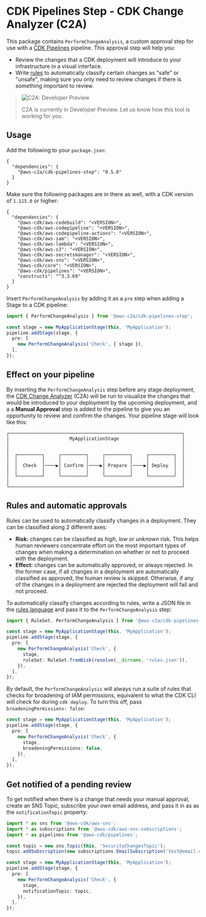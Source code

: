 # CDK Pipelines Step - CDK Change Analyzer (C2A)

This package contains `PerformChangeAnalysis`, a custom approval step for use with a [CDK Pipelines](https://docs.aws.amazon.com/cdk/api/latest/docs/pipelines-readme.html) pipeline. This approval step will help you:

* Review the changes that a CDK deployment will introduce to your infrastructure
  in a visual   interface.
* Write
  [rules](https://github.com/cdklabs/awscdk-change-analyzer/tree/main/packages/%40aws-c2a/rules)
  to automatically classify certain changes as "safe" or "unsafe", making sure
  you only need to review changes if there is something important to review.

> ![C2A: Developer
> Preview](https://img.shields.io/badge/CDK%20Change%20Analyzer-Developer%20Preview-orange.svg?style=for-the-badge)
>
> C2A is currently in Developer Preview. Let us know how this tool is working
> for you.

## Usage

Add the following to your `package.json`:

```
{
  "dependencies": {
    "@aws-c2a/cdk-pipelines-step": "0.5.0"
  }
}
```

Make sure the following packages are in there as well, with a CDK version of `1.115.0` or higher:

```
{
  "dependencies": {
    "@aws-cdk/aws-codebuild": "<VERSION>",
    "@aws-cdk/aws-codepipeline": "<VERSION>",
    "@aws-cdk/aws-codepipeline-actions": "<VERSION>",
    "@aws-cdk/aws-iam": "<VERSION>",
    "@aws-cdk/aws-lambda": "<VERSION>",
    "@aws-cdk/aws-s3": "<VERSION>",
    "@aws-cdk/aws-secretsmanager": "<VERSION>",
    "@aws-cdk/aws-sns": "<VERSION>",
    "@aws-cdk/core": "<VERSION>",
    "@aws-cdk/pipelines": "<VERSION>",
    "constructs": "^3.3.69"
  }
}
```

Insert `PerformChangeAnalysis` by adding it as a `pre` step when adding a Stage to a CDK pipeline:

```ts
import { PerformChangeAnalysis } from '@aws-c2a/cdk-pipelines-step';

const stage = new MyApplicationStage(this, 'MyApplication');
pipeline.addStage(stage, {
  pre: [
    new PerformChangeAnalysis('Check', { stage }),
  ],
});
```

## Effect on your pipeline

By inserting the `PerformChangeAnalysis` step before any stage deployment, the [CDK Change
Analyzer](https://github.com/cdklabs/awscdk-change-analyzer) (C2A) will be run to visualize
the changes that would be introduced to your deployment by the upcoming deployment, and a
a **Manual Approval** step is added to the pipeline to give you an opportunity to review
and confirm the changes. Your pipeline stage will look like this:

```
┌───────────────────────────────────────────────────────────────┐
│                      MyApplicationStage                       │
│                                                               │
│                                                               │
│  ┌─────────┐     ┌─────────┐     ┌─────────┐     ┌─────────┐  │
│  │         │     │         │     │         │     │         │  │
│  │  Check  │────▶│ Confirm │────▶│ Prepare │────▶│ Deploy  │  │
│  │         │     │         │     │         │     │         │  │
│  └─────────┘     └─────────┘     └─────────┘     └─────────┘  │
│                                                               │
└───────────────────────────────────────────────────────────────┘
```

## Rules and automatic approvals

Rules can be used to automatically classify changes in a deployment. They can be
classified along 2 different axes:

* **Risk:** changes can be classified as *high*, *low* or *unknown* risk.
  This helps human reviewers concentrate effort on the most important types of
  changes when making a determination on whether or not to proceed with the
  deployment.
* **Effect:** changes can be automatically approved, or always rejected. In the
  former case, if all changes in a deployment are automatically classified as
  approved, the human review is skipped. Otherwise, if any of the changes in a
  deployment are rejected the deployment will fail and not proceed.

To automatically classify changes according to rules, write a JSON file in the
[rules
language](https://github.com/cdklabs/awscdk-change-analyzer/tree/main/packages/%40aws-c2a/rules) and pass it to the `PerformChangeAnalysis` step:

```ts
import { RuleSet, PerformChangeAnalysis } from '@aws-c2a/cdk-pipelines-step';

const stage = new MyApplicationStage(this, 'MyApplication');
pipeline.addStage(stage, {
  pre: [
    new PerformChangeAnalysis('Check', {
      stage,
      ruleSet: RuleSet.fromDisk(resolve(__dirname, 'rules.json')),
    }),
  ],
});
```

By default, the `PerformChangeAnalysis` will always run a suite of rules
that checks for broadening of IAM permissions, equivalent to what the CDK CLI
will check for during `cdk deploy`. To turn this off, pass
`broadeningPermissions: false`:

```ts
const stage = new MyApplicationStage(this, 'MyApplication');
pipeline.addStage(stage, {
  pre: [
    new PerformChangeAnalysis('Check', {
      stage,
      broadeningPermissions: false,
    }),
  ],
});
```

## Get notified of a pending review

To get notified when there is a change that needs your manual approval,
create an SNS Topic, subscribe your own email address, and pass it in as
as the `notificationTopic` property:

```ts
import * as sns from '@aws-cdk/aws-sns';
import * as subscriptions from '@aws-cdk/aws-sns-subscriptions';
import * as pipelines from '@aws-cdk/pipelines';

const topic = new sns.Topic(this, 'SecurityChangesTopic');
topic.addSubscription(new subscriptions.EmailSubscription('test@email.com'));

const stage = new MyApplicationStage(this, 'MyApplication');
pipeline.addStage(stage, {
  pre: [
    new PerformChangeAnalysis('Check', {
      stage,
      notificationTopic: topic,
    }),
  ],
});
```
